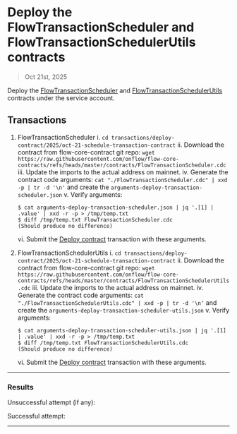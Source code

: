 # Deploy the FlowTransactionScheduler and FlowTransactionSchedulerUtils contracts

> Oct 21st, 2025

Deploy the [FlowTransactionScheduler](https://github.com/onflow/flow-core-contracts/blob/master/contracts/FlowTransactionScheduler.cdc) and [FlowTransactionSchedulerUtils](https://github.com/onflow/flow-core-contracts/blob/master/contracts/FlowTransactionSchedulerUtils.cdc) contracts under the service account.

## Transactions
1. FlowTransactionScheduler
   i. `cd transactions/deploy-contract/2025/oct-21-schedule-transaction-contract`
   ii. Download the contract from flow-core-contract git repo: `wget https://raw.githubusercontent.com/onflow/flow-core-contracts/refs/heads/master/contracts/FlowTransactionScheduler.cdc`
   iii. Update the imports to the actual address on mainnet.
   iv. Generate the contract code arguments: `cat "./FlowTransactionScheduler.cdc" | xxd -p | tr -d '\n'` and create the `arguments-deploy-transaction-scheduler.json`
   v. Verify arguments:
   ```
   $ cat arguments-deploy-transaction-scheduler.json | jq '.[1] | .value' | xxd -r -p > /tmp/temp.txt
   $ diff /tmp/temp.txt FlowTransactionScheduler.cdc
   (Should produce no difference)
   ```
   vi. Submit the [Deploy contract](../../../../templates/deploy_contract.cdc) transaction with these arguments.

2. FlowTransactionSchedulerUtils
   i. `cd transactions/deploy-contract/2025/oct-21-schedule-transaction-contract`
   ii. Download the contract from flow-core-contract git repo: `wget https://raw.githubusercontent.com/onflow/flow-core-contracts/refs/heads/master/contracts/FlowTransactionSchedulerUtils.cdc`
   iii. Update the imports to the actual address on mainnet.
   iv. Generate the contract code arguments: `cat "./FlowTransactionSchedulerUtils.cdc" | xxd -p | tr -d '\n'` and create the `arguments-deploy-transaction-scheduler-utils.json`
   v. Verify arguments:
   ```
   $ cat arguments-deploy-transaction-scheduler-utils.json | jq '.[1] | .value' | xxd -r -p > /tmp/temp.txt
   $ diff /tmp/temp.txt FlowTransactionSchedulerUtils.cdc
   (Should produce no difference)
   ```
   vi. Submit the [Deploy contract](../../../../templates/deploy_contract.cdc) transaction with these arguments.

___

### Results

Unsuccessful attempt (if any):

Successful attempt:

___

